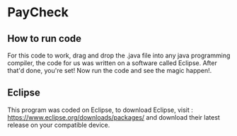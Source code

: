 # PayCheck

## How to run code
For this code to work, drag and drop the .java file into any java programming compiler, the code for us was written on a software called Eclipse.
After that'd done, you're set! Now run the code and see the magic happen!.

## Eclipse
This program was coded on Eclipse, to download Eclipse, visit : https://www.eclipse.org/downloads/packages/ and download their latest release on your compatible device.
